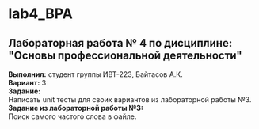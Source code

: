 # lab4_BPA  
## Лабораторная работа № 4 по дисциплине: "Основы профессиональной деятельности"  
**Выполнил:** студент группы ИВТ-223, Байтасов А.К.  
**Вариант:** 3  
**Задание:**  
Написать unit тесты для своих вариантов из лабораторной работы №3.  
**Задание из лабораторной работы №3:**  
Поиск самого частого слова в файле. 
